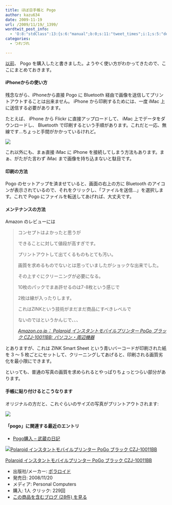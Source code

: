 ```yaml
---
title: ほぼ日手帳と Pogo
author: kazu634
date: 2009-11-19
url: /2009/11/19/_1399/
wordtwit_post_info:
  - 'O:8:"stdClass":13:{s:6:"manual";b:0;s:11:"tweet_times";i:1;s:5:"delay";i:0;s:7:"enabled";i:1;s:10:"separation";s:2:"60";s:7:"version";s:3:"3.7";s:14:"tweet_template";b:0;s:6:"status";i:2;s:6:"result";a:0:{}s:13:"tweet_counter";i:2;s:13:"tweet_log_ids";a:1:{i:0;i:4939;}s:9:"hash_tags";a:0:{}s:8:"accounts";a:1:{i:0;s:7:"kazu634";}}'
categories:
  - つれづれ

---
```

<div class="section">
<p>
<a href="http://d.hatena.ne.jp/sirocco634/20091110/1257861876" onclick="__gaTracker('send', 'event', 'outbound-article', 'http://d.hatena.ne.jp/sirocco634/20091110/1257861876', '以前');" target="_blank">以前</a>、 Pogo を購入したと書きました。ようやく使い方がわかってきたので、ここにまとめておきます。
</p>
  
<h4>
    iPhoneからの使い方
</h4>
  
<p>
    残念ながら、iPhoneから直接 Pogo に Bluetooth 経由で画像を送信してプリントアウトすることは出来ません。 iPhone から印刷するためには、一度 iMac 上に送信する必要があります。
</p>
  
<p>
    たとえば、 iPhone から Flickr に直接アップロードして、 iMac 上でデータをダウンロードし、 Bluetooth で印刷するという手順があります。これだと一応、無線です…ちょっと手間がかかっているけれど。
</p>
  
<p>
<center>
</center>
</p>
  
<p>
<a href="http://flickr.com/photos/42332031@N02/4117271712/" onclick="__gaTracker('send', 'event', 'outbound-article', 'http://flickr.com/photos/42332031@N02/4117271712/', '');" title="iPhone to Pogo"><img src="http://farm3.static.flickr.com/2777/4117271712_8a3f6a08b4.jpg" /></a>
</p></p> 
  
<p>
    これ以外にも、まぁ直接 iMac に iPhone を接続してしまう方法もあります。まぁ、がたがた言わず iMac まで画像を持ち込まないと駄目です。
</p>
  
<h4>
    印刷の方法
</h4>
  
<p>
    Pogo のセットアップを済ませていると、画面の右上の方に Bluetooth のアイコンが表示されているので、それをクリックし、「ファイルを送信&#8230;」を選択します。これで Pogo にファイルを転送してあげれば、大丈夫です。
</p>
  
<h4>
    メンテナンスの方法
</h4>
  
<p>
    Amazon のレビューには
</p>
  
<blockquote title="404 - ドキュメントが見つかりません。" cite="http://www.amazon.co.jp/Polaroid-%E3%82%A4%E3%83%B3%E3%82%B9%E3%82%BF%E3%83%B3%E3%83%88%E3%83%A2%E3%83%90%E3%82%A4%E3%83%AB%E3%83%97%E3%83%AA%E3%83%B3%E3%82%BF%E3%83%BC-PoGo-%E3%83%96%E3%83%A9%E3%83%83%E3%82%AF-CZJ-10011BB/dp/B001L4MN7M">
<p>
      コンセプトはよかったと思うが
</p>
    
<p>
      できることに対して値段が高すぎです。
</p>
    
<p>
      プリントアウトして出てくるものもとても汚い。
</p>
    
<p>
      画質を求めるものでないとは思っていましたがショックな出来でした。
</p>
    
<p>
</p>
    
<p>
      その上すぐにクリーニングが必要になる。
</p>
    
<p>
      10枚のパックでまあ許せるのは7-8枚という感じで
</p>
    
<p>
      2枚は線が入ったりします。
</p>
    
<p>
      これはZINKという技術がまだまだ商品にすべきレベルで
</p>
    
<p>
      ないのではというかんじで、、、
</p>
    
<p>
<cite><a href="http://www.amazon.co.jp/Polaroid-%E3%82%A4%E3%83%B3%E3%82%B9%E3%82%BF%E3%83%B3%E3%83%88%E3%83%A2%E3%83%90%E3%82%A4%E3%83%AB%E3%83%97%E3%83%AA%E3%83%B3%E3%82%BF%E3%83%BC-PoGo-%E3%83%96%E3%83%A9%E3%83%83%E3%82%AF-CZJ-10011BB/dp/B001L4MN7M" onclick="__gaTracker('send', 'event', 'outbound-article', 'http://www.amazon.co.jp/Polaroid-%E3%82%A4%E3%83%B3%E3%82%B9%E3%82%BF%E3%83%B3%E3%83%88%E3%83%A2%E3%83%90%E3%82%A4%E3%83%AB%E3%83%97%E3%83%AA%E3%83%B3%E3%82%BF%E3%83%BC-PoGo-%E3%83%96%E3%83%A9%E3%83%83%E3%82%AF-CZJ-10011BB/dp/B001L4MN7M', 'Amazon.co.jp： Polaroid インスタントモバイルプリンター PoGo ブラック CZJ-10011BB: パソコン・周辺機器');" target="_blank">Amazon.co.jp： Polaroid インスタントモバイルプリンター PoGo ブラック CZJ-10011BB: パソコン・周辺機器</a></cite>
</p>
</blockquote>
  
<p>
    とありますが、これは ZINK Smart Sheet という青いバーコードが印刷された紙を 3 ～ 5 枚ごとにセットして、クリーニングしてあげると、印刷される画質劣化を最小限にできます。
</p>
  
<p>
    といっても、普通の写真の画質を求められるとやっぱりちょっとつらい部分があります。
</p>
  
<h4>
    手帳に貼り付けるとこうなります
</h4>
  
<p>
    オリジナルの方だと、これぐらいのサイズの写真がプリントアウトされます:
</p>
  
<p>
<center>
</center>
</p>
  
<p>
<a href="http://flickr.com/photos/42332031@N02/4116428557/" onclick="__gaTracker('send', 'event', 'outbound-article', 'http://flickr.com/photos/42332031@N02/4116428557/', '');" title="ほぼ日手帳とPogo"><img src="http://farm3.static.flickr.com/2595/4116428557_a1a58b50cb.jpg" /></a>
</p></p> 
  
<h4>
    「pogo」に関連する最近のエントリ
</h4>
  
<ul>
<li>
<a href="http://d.hatena.ne.jp/sirocco634/20091110/1257861876" onclick="__gaTracker('send', 'event', 'outbound-article', 'http://d.hatena.ne.jp/sirocco634/20091110/1257861876', ' Pogo購入 &#8211; 武蔵の日記');" target="_blank"> Pogo購入 &#8211; 武蔵の日記</a>
</li>
</ul>
  
<div class="hatena-asin-detail">
<a href="http://www.amazon.co.jp/dp/B001L4MN7M/?tag=hatena_st1-22&ascsubtag=d-7ibv" onclick="__gaTracker('send', 'event', 'outbound-article', 'http://www.amazon.co.jp/dp/B001L4MN7M/?tag=hatena_st1-22&ascsubtag=d-7ibv', '');"><img src="https://images-na.ssl-images-amazon.com/images/I/41sYOf8ynYL._SL160_.jpg" class="hatena-asin-detail-image" alt="Polaroid インスタントモバイルプリンター PoGo ブラック CZJ-10011BB" title="Polaroid インスタントモバイルプリンター PoGo ブラック CZJ-10011BB" /></a></p> 
    
<div class="hatena-asin-detail-info">
<p class="hatena-asin-detail-title">
<a href="http://www.amazon.co.jp/dp/B001L4MN7M/?tag=hatena_st1-22&ascsubtag=d-7ibv" onclick="__gaTracker('send', 'event', 'outbound-article', 'http://www.amazon.co.jp/dp/B001L4MN7M/?tag=hatena_st1-22&ascsubtag=d-7ibv', 'Polaroid インスタントモバイルプリンター PoGo ブラック CZJ-10011BB');">Polaroid インスタントモバイルプリンター PoGo ブラック CZJ-10011BB</a>
</p>
      
<ul>
<li>
<span class="hatena-asin-detail-label">出版社/メーカー:</span> <a href="http://d.hatena.ne.jp/keyword/%A5%DD%A5%E9%A5%ED%A5%A4%A5%C9" onclick="__gaTracker('send', 'event', 'outbound-article', 'http://d.hatena.ne.jp/keyword/%A5%DD%A5%E9%A5%ED%A5%A4%A5%C9', 'ポラロイド');" class="keyword">ポラロイド</a>
</li>
<li>
<span class="hatena-asin-detail-label">発売日:</span> 2008/11/20
</li>
<li>
<span class="hatena-asin-detail-label">メディア:</span> Personal Computers
</li>
<li>
<span class="hatena-asin-detail-label">購入</span>: 1人 <span class="hatena-asin-detail-label">クリック</span>: 229回
</li>
<li>
<a href="http://d.hatena.ne.jp/asin/B001L4MN7M" onclick="__gaTracker('send', 'event', 'outbound-article', 'http://d.hatena.ne.jp/asin/B001L4MN7M', 'この商品を含むブログ (28件) を見る');" target="_blank">この商品を含むブログ (28件) を見る</a>
</li>
</ul>
</div>
    
<div class="hatena-asin-detail-foot">
</div>
</div>
</div>
